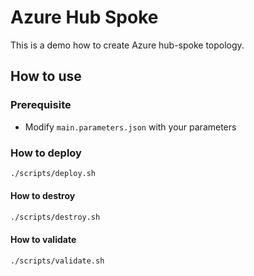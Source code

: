 # Azure Hub Spoke

This is a demo how to create Azure hub-spoke topology.

## How to use

### Prerequisite

- Modify `main.parameters.json` with your parameters

### How to deploy

```bash
./scripts/deploy.sh
```

#### How to destroy

```bash
./scripts/destroy.sh
```

#### How to validate

```bash
./scripts/validate.sh
```